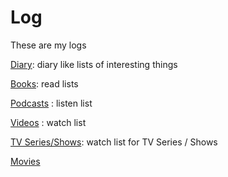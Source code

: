 # Log

These are my logs 


[Diary](diary/diary.md): diary like lists of interesting things

[Books](./books.md): read lists

[Podcasts](./podcasts.md) : listen list

[Videos](./videos.md) : watch list

[TV Series/Shows](./tvseries.md): watch list for TV Series / Shows

[Movies](./movies.md)






